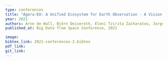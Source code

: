 ```yaml
---
type: conferences
title: "Agora-EO: A Unified Ecosystem for Earth Observation - A Vision for Boosting EO Data Literacy"
year: 2021
authors: Arne de Wall, Björn Deiseroth, Eleni Tzirita Zacharatou, Jorge-Arnulfo Quiané-Ruiz, Begüm Demir and Volker Markl
published_at: Big Data from Space Conference, 2021

image:
bibtex_link: 2021-conferences-2.bibtex
pdf_link:
git_link:
---
```


